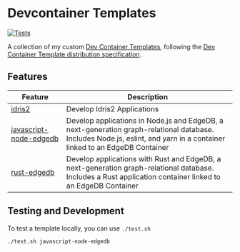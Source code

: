 # Devcontainer Templates

[![Tests](https://github.com/joshuanianji/devcontainer-templates/actions/workflows/test-pr.yaml/badge.svg)](https://github.com/joshuanianji/devcontainer-templates/actions/workflows/test-pr.yaml)

A collection of my custom [Dev Container Templates](https://containers.dev/implementors/templates), following the [Dev Container Template distribution specification](https://containers.dev/implementors/templates-distribution/).

## Features

| Feature                                                 | Description                                                                                                                                                              |
| ------------------------------------------------------- | ------------------------------------------------------------------------------------------------------------------------------------------------------------------------ |
| [idris2](./src/idris2/)                                 | Develop Idris2 Applications                                                                                                                                              |
| [javascript-node-edgedb](./src/javascript-node-edgedb/) | Develop applications in Node.js and EdgeDB, a next-generation graph-relational database. Includes Node.js, eslint, and yarn in a container linked to an EdgeDB Container |
| [rust-edgedb](./src/rust-edgedb/)                       | Develop applications with Rust and EdgeDB, a next-generation graph-relational database. Includes a Rust application container linked to an EdgeDB Container              |

## Testing and Development

To test a template locally, you can use `./test.sh`

```bash
./test.sh javascript-node-edgedb
```
